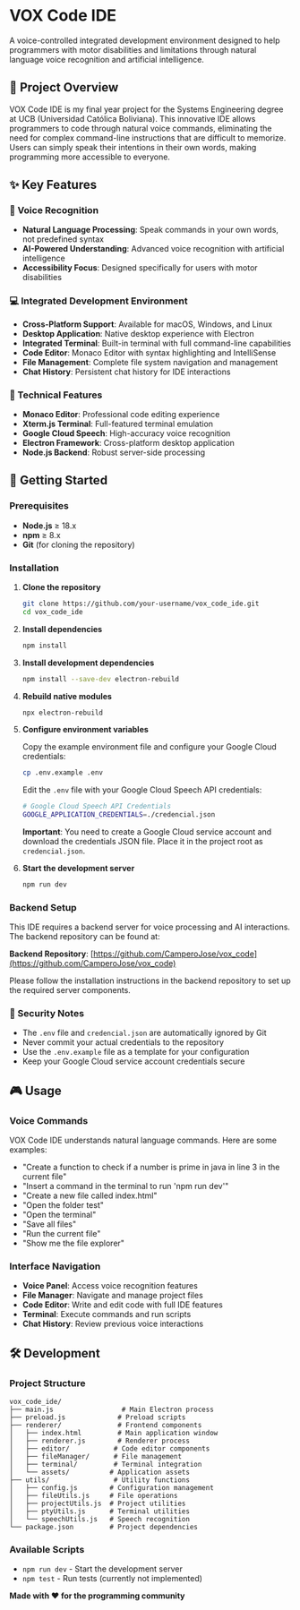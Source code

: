 # VOX Code IDE

A voice-controlled integrated development environment designed to help programmers with motor disabilities and limitations through natural language voice recognition and artificial intelligence.

## 🎯 Project Overview

VOX Code IDE is my final year project for the Systems Engineering degree at UCB (Universidad Católica Boliviana). This innovative IDE allows programmers to code through natural voice commands, eliminating the need for complex command-line instructions that are difficult to memorize. Users can simply speak their intentions in their own words, making programming more accessible to everyone.

## ✨ Key Features

### 🎤 Voice Recognition
- **Natural Language Processing**: Speak commands in your own words, not predefined syntax
- **AI-Powered Understanding**: Advanced voice recognition with artificial intelligence
- **Accessibility Focus**: Designed specifically for users with motor disabilities

### 💻 Integrated Development Environment
- **Cross-Platform Support**: Available for macOS, Windows, and Linux
- **Desktop Application**: Native desktop experience with Electron
- **Integrated Terminal**: Built-in terminal with full command-line capabilities
- **Code Editor**: Monaco Editor with syntax highlighting and IntelliSense
- **File Management**: Complete file system navigation and management
- **Chat History**: Persistent chat history for IDE interactions

### 🔧 Technical Features
- **Monaco Editor**: Professional code editing experience
- **Xterm.js Terminal**: Full-featured terminal emulation
- **Google Cloud Speech**: High-accuracy voice recognition
- **Electron Framework**: Cross-platform desktop application
- **Node.js Backend**: Robust server-side processing

## 🚀 Getting Started

### Prerequisites

- **Node.js** ≥ 18.x
- **npm** ≥ 8.x
- **Git** (for cloning the repository)

### Installation

1. **Clone the repository**
   ```bash
   git clone https://github.com/your-username/vox_code_ide.git
   cd vox_code_ide
   ```

2. **Install dependencies**
   ```bash
   npm install
   ```

3. **Install development dependencies**
   ```bash
   npm install --save-dev electron-rebuild
   ```

4. **Rebuild native modules**
   ```bash
   npx electron-rebuild
   ```

5. **Configure environment variables**
   
   Copy the example environment file and configure your Google Cloud credentials:
   ```bash
   cp .env.example .env
   ```
   
   Edit the `.env` file with your Google Cloud Speech API credentials:
   ```bash
   # Google Cloud Speech API Credentials
   GOOGLE_APPLICATION_CREDENTIALS=./credencial.json
   ```
   
   **Important**: You need to create a Google Cloud service account and download the credentials JSON file. Place it in the project root as `credencial.json`.

6. **Start the development server**
   ```bash
   npm run dev
   ```

### Backend Setup

This IDE requires a backend server for voice processing and AI interactions. The backend repository can be found at:

**Backend Repository**: [https://github.com/CamperoJose/vox_code](https://github.com/CamperoJose/vox_code)

Please follow the installation instructions in the backend repository to set up the required server components.

### 🔐 Security Notes

- The `.env` file and `credencial.json` are automatically ignored by Git
- Never commit your actual credentials to the repository
- Use the `.env.example` file as a template for your configuration
- Keep your Google Cloud service account credentials secure

## 🎮 Usage

### Voice Commands

VOX Code IDE understands natural language commands. Here are some examples:

- "Create a function to check if a number is prime in java in line 3 in the current file"
- "Insert a command in the terminal to run 'npm run dev'"
- "Create a new file called index.html"
- "Open the folder test"
- "Open the terminal"
- "Save all files"
- "Run the current file"
- "Show me the file explorer"

### Interface Navigation

- **Voice Panel**: Access voice recognition features
- **File Manager**: Navigate and manage project files
- **Code Editor**: Write and edit code with full IDE features
- **Terminal**: Execute commands and run scripts
- **Chat History**: Review previous voice interactions

## 🛠️ Development

### Project Structure

```
vox_code_ide/
├── main.js                 # Main Electron process
├── preload.js             # Preload scripts
├── renderer/              # Frontend components
│   ├── index.html         # Main application window
│   ├── renderer.js        # Renderer process
│   ├── editor/           # Code editor components
│   ├── fileManager/      # File management
│   ├── terminal/         # Terminal integration
│   └── assets/          # Application assets
├── utils/                # Utility functions
│   ├── config.js        # Configuration management
│   ├── fileUtils.js     # File operations
│   ├── projectUtils.js  # Project utilities
│   ├── ptyUtils.js      # Terminal utilities
│   └── speechUtils.js   # Speech recognition
└── package.json         # Project dependencies
```

### Available Scripts

- `npm run dev` - Start the development server
- `npm test` - Run tests (currently not implemented)

**Made with ❤️ for the programming community**